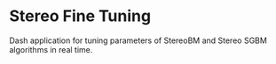 # Stereo Fine Tuning
Dash application for tuning parameters of StereoBM and Stereo SGBM algorithms in real time.